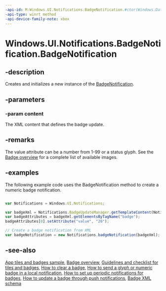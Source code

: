 ```yaml
---
-api-id: M:Windows.UI.Notifications.BadgeNotification.#ctor(Windows.Data.Xml.Dom.XmlDocument)
-api-type: winrt method
-api-device-family-note: xbox
---
```


<!-- Method syntax
public BadgeNotification(Windows.Data.Xml.Dom.XmlDocument content)
-->

# Windows.UI.Notifications.BadgeNotification.BadgeNotification

## -description
Creates and initializes a new instance of the [BadgeNotification](badgenotification.md).

## -parameters
### -param content
The XML content that defines the badge update.

## -remarks
The value attribute can be a number from 1-99 or a status glyph. See the [Badge overview](https://docs.microsoft.com/previous-versions/windows/apps/hh779719(v=win.10)) for a complete list of available images.

## -examples
The following example code uses the BadgeNotification method to create a numeric badge notification.

```javascript

var Notifications = Windows.UI.Notifications;

var badgeXml = Notifications.BadgeUpdateManager.getTemplateContent(Notifications.BadgeTemplateType.badgeNumber);
var badgeAttributes = badgeXml.getElementsByTagName("badge");
badgeAttributes[0].setAttribute("value", "26");

// Create a badge notification from XML
var badgeNotification = new Notifications.badgeNotification(badgeXml);
```



## -see-also
[App tiles and badges sample](https://github.com/microsoftarchive/msdn-code-gallery-microsoft/tree/master/Official%20Windows%20Platform%20Sample/Windows%208.1%20Store%20app%20samples/99866-Windows%208.1%20Store%20app%20samples/App%20tiles%20and%20badges%20sample), [Badge overview](https://docs.microsoft.com/previous-versions/windows/apps/hh779719(v=win.10)), [Guidelines and checklist for tiles and badges](https://docs.microsoft.com/windows/uwp/controls-and-patterns/tiles-and-notifications-creating-tiles), [How to clear a badge](https://docs.microsoft.com/previous-versions/windows/apps/hh700418(v=win.10)), [How to send a glyph or numeric badge in a local notification](https://docs.microsoft.com/previous-versions/windows/apps/hh700418(v=win.10)), [How to set up periodic notifications for badges](https://docs.microsoft.com/previous-versions/windows/apps/hh761476(v=win.10)), [How to update a badge through push notifications](https://docs.microsoft.com/previous-versions/windows/apps/hh465450(v=win.10)), [Badge XML schema](https://docs.microsoft.com/uwp/schemas/tiles/badgeschema/schema-root)
